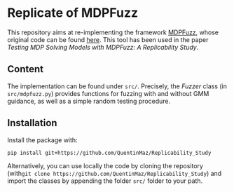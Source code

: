 # Replicate of MDPFuzz

This repository aims at re-implementing the framework [MDPFuzz](https://sites.google.com/view/mdpfuzz/evaluation-results?authuser=0), whose original code can be found [here](https://github.com/Qi-Pang/MDPFuzz).
This tool has been used in the paper *Testing MDP Solving Models with MDPFuzz: A Replicability Study*.

## Content

The implementation can be found under ``src/``.
Precisely, the *Fuzzer* class (in ``src/mdpfuzz.py``) provides functions for fuzzing with and without GMM guidance, as well as a simple random testing procedure.

## Installation

Install the package with:
```
pip install git+https://github.com/QuentinMaz/Replicability_Study
```
Alternatively, you can use locally the code by cloning the repository (with``git clone https://github.com/QuentinMaz/Replicability_Study``) and import the classes by appending the folder ``src/`` folder to your path.